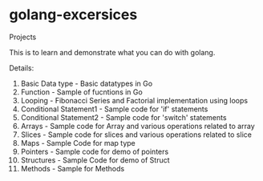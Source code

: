 # golang-excersices
Projects 

This is to learn and demonstrate what you can do with golang.

Details:
01. Basic Data type - Basic datatypes in Go
02. Function - Sample of fucntions in Go
03. Looping - Fibonacci Series and Factorial implementation using loops
04. Conditional Statement1 - Sample code for 'if' statements
05. Conditional Statement2 - Sample code for 'switch' statements
06. Arrays - Sample code for Array and various operations related to array
07. Slices - Sample code for slices and various operations related to slice
08. Maps - Sample Code for map type
09. Pointers - Sample code for demo of pointers
10. Structures - Sample Code for demo of Struct
11. Methods - Sample for Methods
